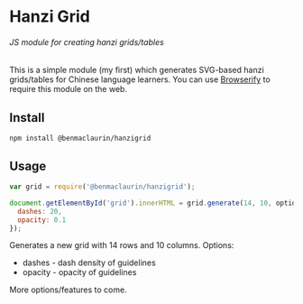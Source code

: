 # Hanzi Grid
###### JS module for creating hanzi grids/tables

This is a simple module (my first) which generates SVG-based hanzi grids/tables for Chinese language learners. You can use [Browserify](http://browserify.org) to require this module on the web.

## Install
```
npm install @benmaclaurin/hanzigrid
```

## Usage
```javascript
var grid = require('@benmaclaurin/hanzigrid');

document.getElementById('grid').innerHTML = grid.generate(14, 10, options = {
  dashes: 20,
  opacity: 0.1
});
```
Generates a new grid with 14 rows and 10 columns. Options:
- dashes - dash density of guidelines
- opacity - opacity of guidelines

More options/features to come.
